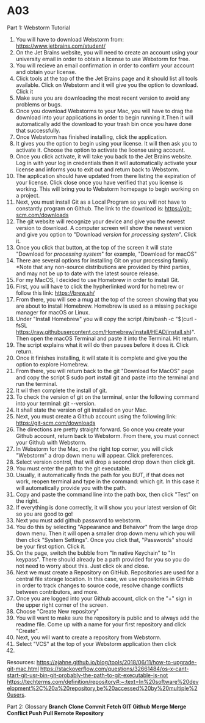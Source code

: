 # A03
Part 1: Webstorm Tutorial
1. You will have to download Webstorm from: 
https://www.jetbrains.com/student/  
2. On the Jet Brains website, you will need to create an account using your university email in order to obtain a license to use Webstorm for free. 
3. You will recieve an email confirmation in order to confirm your account and obtain your license. 
4. Click tools at the top of the the Jet Brains page and it should list all tools available. Click on Webstorm and it will give you the option to download. Click it
5. Make sure you are downloading the most recent version to avoid any problems or bugs.
6. Once you download Webstorms to your Mac, you will have to drag the download into your applications in order to begin running it.Then it will automatically add the download to your trash bin once you have done that successfully. 
7. Once Webstorm has finished installing, click the application.
8. It gives you the option to begin using your license. It will then ask you to activate it. Choose the option to activate the license using account.
9.  Once you click activate, it will take you back to the Jet Brains website. Log in with your log in credentials then it will automatically activate your license and informs you to exit out and return back to Webstorm.
10.  The application should have updated from there listing the expiration of your license. Click close once you have verified that you license is working. This will bring you to Webstorm homepage to begin working on a project. 
11. Next, you must install Git as a Local Program so you will not have to constantly program on Github. The link to the download is: https://git-scm.com/downloads
12. The git website will recognize your device and give you the newest version to download. A computer screen will show the newest version and give you option to "Download *version* for *processing system*". Click it. 
13.  Once you click that button, at the top of the screen it will state "Download for *processing system*" for example, "Download for macOS"
14.  There are several options for installing Git on your processing family. *Note that any non-source distributions are provided by third parties, and may not be up to date with the latest source release.
15.  For my MacOS, I decided to use Homebrew in order to install Git. 
16.  First, you will have to click the hypherlinked word for homebrew or follow this link: https://brew.sh/
17.  From there, you will see a mug at the top of the screen showing that you are about to install Homebrew. Homebrew is used as a missing package manager for macOS or Linux.
18.  Under "Install Homebrew" you will copy the script /bin/bash -c "$(curl -fsSL https://raw.githubusercontent.com/Homebrew/install/HEAD/install.sh)". Then open the macOS Terminal and paste it into the Terminal. Hit return. 
19.  The script explains what it will do then pauses before it does it. Click return.
20.  Once it finishes installing, it will state it is complete and give you the option to explore Homebrew. 
21.  From there, you will return back to the git "Download for MacOS" page and copy the script $ sudo port install git and paste into the terminal and run the terminal.
22.  It wil then complete the install of git.
23.  To check the version of git on the terminal, enter the following command into your terminal: git --version.
24.  It shall state the version of git installed on your Mac. 
25. Next, you must create a Github account using the following link: https://git-scm.com/downloads
26. The directions are pretty straight forward. So once you create your Github account, return back to Webstorm. From there, you must connect your Github with Webstorm.
27. In Webstorm for the Mac, on the right top corner, you will click "Webstorm" a drop down menu will appear. Click preferences. 
28. Select version control, that will drop a second drop down then click git.
29. You must enter the path to the git executable.
30. Usually, it automatically finds the path for you BUT, if that does not work, reopen terminal and type in the command: which git. In this case it will automatically provide you with the path. 
31. Copy and paste the command line into the path box, then click "Test" on the right. 
32. If everything is done correctly, it will show you your latest version of Git so you are good to go!
33. Next you must add github password to webstorm.
34. You do this by selecting "Appearance and Behaivor" from the large drop down menu. Then it will open a smaller drop down menu which you will then click "System Settings". Once you click that, "Passwords" should be your first option. Click it.
35. On the page, switch the bubble from "In native Keychain" to "In keypass". There should already be a path provided for you so you do not need to worry about this. Just click ok and close.
36. Next we must create a Repository on GitHub. Repositories are used for a central file storage location. In this case, we use repositories in GitHub in order to track changes to source code, resolve change conflicts between contributors, and more. 
37. Once you are logged into your Github account, click on the "+" sign in the upper right corner of the screen. 
38. Choose "Create New repository"
39. You will want to make sure the repository is public and to always add the readme file. Come up with a name for your first repository and click "Create".
40. Next, you will want to create a repository from Webstorm. 
41. Select "VCS" at the top of your Webstorm application then click
42. 
Resources: 
https://ajahne.github.io/blog/tools/2018/06/11/how-to-upgrade-git-mac.html
https://stackoverflow.com/questions/32661484/os-x-cant-start-git-usr-bin-git-probably-the-path-to-git-executable-is-not
https://techterms.com/definition/repository#:~:text=In%20software%20development%2C%20a%20repository,be%20accessed%20by%20multiple%20users.

Part 2: Glossary
**Branch
Clone
Commit
Fetch
GIT
Github
Merge
Merge Conflict
Push
Pull
Remote
Repository**
